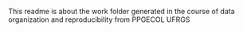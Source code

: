 This readme is about the work folder generated in the course of data organization and reproducibility from PPGECOL UFRGS
